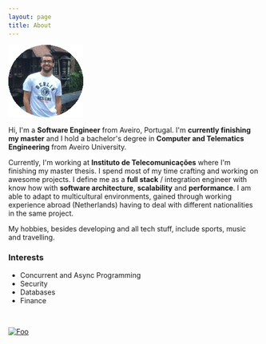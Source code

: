 ```yaml
---
layout: page
title: About
---
```


<link rel="stylesheet" href="https://maxcdn.bootstrapcdn.com/font-awesome/4.4.0/css/font-awesome.min.css">

<img src="/public/current_picture.png" alt="color photo ftl"/>

Hi, I'm a **Software Engineer** from Aveiro, Portugal. I'm **currently finishing my master** and I hold a bachelor's degree in **Computer and Telematics Engineering** from Aveiro University.

Currently, I'm working at **Instituto de Telecomunicações** where I'm finishing my master thesis. I spend most of my time crafting and working on awesome projects. I define me as a **full stack** / integration engineer with know how with **software architecture**, **scalability** and **performance**. I am able to adapt to multicultural environments, gained through working experience abroad (Netherlands) having to deal with different nationalities in the same project. 

My hobbies, besides developing and all tech stuff, include sports, music and travelling.

<h3>Interests</h3>

* Concurrent and Async Programming
* Security
* Databases
* Finance

<br>

<a href="https://www.linkedin.com/in/joelpinheiro" rel="some text">![Foo](http://joelpinheiro.github.io/public/icons/32/social-011_linkedin.png)</a> 